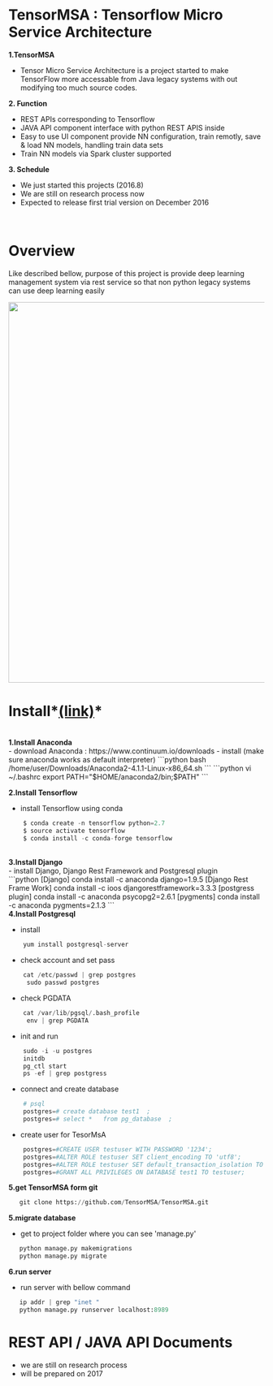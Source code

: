 # TensorMSA : Tensorflow Micro Service Architecture 
<b>1.TensorMSA </b> </br>
   - Tensor Micro Service Architecture is a project started to make TensorFlow more accessable from Java legacy systems
   with out modifying too much source codes. 

<b>2. Function </b></br>
   - REST APIs corresponding to Tensorflow 
   - JAVA API component interface with python REST APIS inside
   - Easy to use UI component provide NN configuration, train remotly, save & load NN models, handling train data sets
   - Train NN models via Spark cluster supported 
   
<b>3. Schedule </b></br>
   - We just started this projects (2016.8)
   - We are still on research process now
   - Expected to release first trial version on December 2016 
</br>

# Overview
Like described bellow, purpose of this project is provide deep learning management system via rest service so that non 
python legacy systems can use deep learning easily
<p align="center">
  <img src="https://raw.githubusercontent.com/seungwookim/TensorMSA/master/ProjectDesc3.png" width="750"/>
</p>

# Install*[(link)](http://hugrypiggykim.com/2016/09/03/python-tensorflow-django-%ea%b0%9c%eb%b0%9c%ed%99%98%ea%b2%bd-%ea%b5%ac%ec%b6%95-%ec%a2%85%ed%95%a9/)*
</br>
<b>1.Install Anaconda </b> </br>
   - download Anaconda :  https://www.continuum.io/downloads
   - install (make sure anaconda works as default interpreter) 
```python
    bash /home/user/Downloads/Anaconda2-4.1.1-Linux-x86_64.sh
```
```python
    vi ~/.bashrc
    export PATH="$HOME/anaconda2/bin;$PATH"
```

<b>2.Install Tensorflow</b> </br>
   - install Tensorflow using conda </br>
   
```python
    $ conda create -n tensorflow python=2.7
    $ source activate tensorflow
    $ conda install -c conda-forge tensorflow
```
</br>
<b>3.Install Django</b> </br>
   - install Django, Django Rest Framework and Postgresql plugin</br>
```python
    [Django]
    conda install -c anaconda django=1.9.5
    [Django Rest Frame Work]
    conda install -c ioos djangorestframework=3.3.3
    [postgress plugin]
    conda install -c anaconda psycopg2=2.6.1
    [pygments]
    conda install -c anaconda pygments=2.1.3
```
</br>
<b>4.Install Postgresql</b> </br>

   - install</br>
   ```python
       yum install postgresql-server
   ```
   
   - check account and set pass</br>
   ```python
       cat /etc/passwd | grep postgres
        sudo passwd postgres
   ```
   
   - check PGDATA</br>
   ```python
       cat /var/lib/pgsql/.bash_profile
        env | grep PGDATA
   ```
   
   - init and run</br>
   ```python
       sudo -i -u postgres
       initdb
       pg_ctl start
       ps -ef | grep postgress
   ```
   
   - connect and create database</br>
   ```python
       # psql
       postgres=# create database test1  ;
       postgres=# select *   from pg_database  ;
   ```  
   
   - create user for TesorMsA</br>
   ```python
       postgres=#CREATE USER testuser WITH PASSWORD '1234';
       postgres=#ALTER ROLE testuser SET client_encoding TO 'utf8'; 
       postgres=#ALTER ROLE testuser SET default_transaction_isolation TO 'read committed'; postgres=#ALTER ROLE testuser SET timezone TO 'UTC';
       postgres=#GRANT ALL PRIVILEGES ON DATABASE test1 TO testuser;
   ```

<b>5.get TensorMSA form git</b> </br>
   ```python
      git clone https://github.com/TensorMSA/TensorMSA.git
   ```

<b>5.migrate database</b> </br>
   - get to project folder where you can see 'manage.py'</br>

   ```python
      python manage.py makemigrations 
      python manage.py migrate
   ```

<b>6.run server</b> </br>
   - run server with bellow command</br>

   ```python
      ip addr | grep "inet "
      python manage.py runserver localhost:8989
   ```

# REST API / JAVA API Documents </br>
   - we are still on research process 
   - will be prepared on 2017

